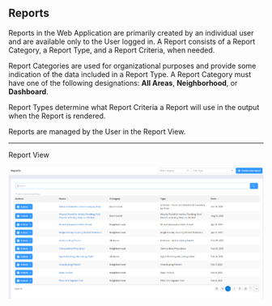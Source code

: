 ## Reports

Reports in the Web Application are primarily created by an individual user and are available only to the User logged in. A Report consists of a Report Category, a Report Type, and a Report Criteria, when needed.

Report Categories are used for organizational purposes and provide some indication of the data included in a Report Type. A Report Category must have one of the following designations: **All Areas**, **Neighborhood**, or **Dashboard**.

Report Types determine what Report Criteria a Report will use in the output when the Report is rendered.

Reports are managed by the User in the Report View.

***
Report View

![report_view](../images/reda_web_report_view.PNG)

